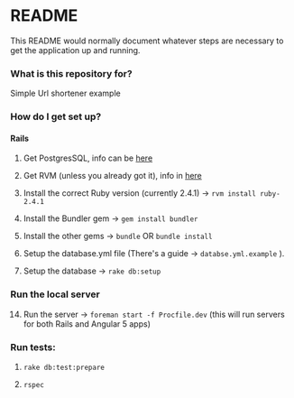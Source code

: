 # README

This README would normally document whatever steps are necessary to get the
application up and running.

### What is this repository for? ###

Simple Url shortener example

### How do I get set up? ###

#### Rails ####

1. Get PostgresSQL, info can be [here](https://www.digitalocean.com/community/tutorials/how-to-install-and-use-postgresql-on-ubuntu-14-04)

2. Get RVM (unless you already got it), info in [here](https://rvm.io/rvm/install)

3. Install the correct Ruby version (currently 2.4.1) -> `rvm install ruby-2.4.1`

4. Install the Bundler gem -> `gem install bundler`

5. Install the other gems -> `bundle` OR `bundle install`

6. Setup the database.yml file (There's a guide -> `databse.yml.example` ).

7. Setup the database -> `rake db:setup`

### Run the local server ####

14. Run the server -> `foreman start -f Procfile.dev` (this will run servers for both Rails and Angular 5 apps)

### Run tests: ###

1. `rake db:test:prepare`

2. `rspec`

